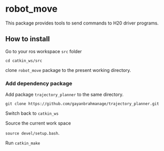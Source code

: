 # robot_move
This package provides tools to send commands to H20 driver programs. 

## How to install

Go to your ros workspace `src` folder

`cd catkin_ws/src`

clone `robot_move` package to the present working directory.

### Add dependency package 

Add package `trajectory_planner` to the same directory.

`git clone https://github.com/gayanbrahmanage/trajectory_planner.git`

Switch back to `catkin_ws`

Source the current work space

`source devel/setup.bash`.

Run `catkin_make`
